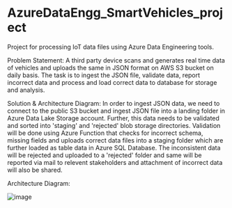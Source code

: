 # AzureDataEngg_SmartVehicles_project
Project for processing IoT data files using Azure Data Engineering tools.


Problem Statement:
A third party device scans and generates real time data of vehicles and uploads the same in JSON format on AWS S3 bucket on daily basis. The task is to ingest the JSON file, validate data, report incorrect data and process and load correct data to database for storage and analysis.


Solution & Architecture Diagram:
In order to ingest JSON data, we need to connect to the public S3 bucket and ingest JSON file into a landing folder in Azure Data Lake Storage account. Further, this data needs to be validated and sorted into 'staging' and 'rejected' blob storage directories. Validation will be done using Azure Function that checks for incorrect schema, missing fields and uploads correct data files into a staging folder which are further loaded as table data in Azure SQL Database. The inconsistent data will be rejected and uploaded to a 'rejected' folder and same will be reported via mail to relevent stakeholders and attachment of incorrect data will also be shared.

  Architecture Diagram:


![image](https://github.com/Saurify27/AzureDataEngg_SmartVehicles_project/assets/70844496/3f8842a2-f76b-4a28-8704-575a2eb6f142)



























  
